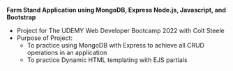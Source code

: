 **Farm Stand Application using MongoDB, Express Node.js, Javascript, and Bootstrap**
- Project for The UDEMY Web Developer Bootcamp 2022 with Colt Steele
- Purpose of Project:
  - To practice using MongoDB with Express to achieve all CRUD operations in an application
  - To practice Dynamic HTML templating with EJS partials
